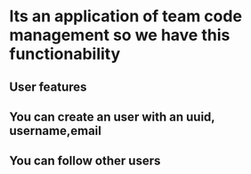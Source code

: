 # Its an application of team code management so we have this functionability

## User features

## You can create an user with an uuid, username,email

## You can follow other users
